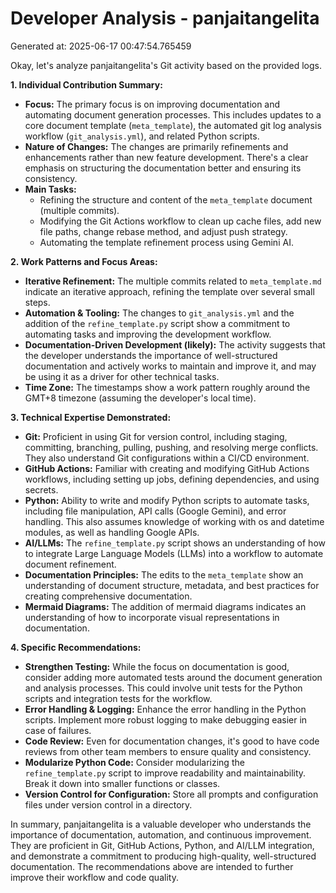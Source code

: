 # Developer Analysis - panjaitangelita
Generated at: 2025-06-17 00:47:54.765459

Okay, let's analyze panjaitangelita's Git activity based on the provided logs.

**1. Individual Contribution Summary:**

*   **Focus:** The primary focus is on improving documentation and automating document generation processes.  This includes updates to a core document template (`meta_template`), the automated git log analysis workflow (`git_analysis.yml`), and related Python scripts.
*   **Nature of Changes:**  The changes are primarily refinements and enhancements rather than new feature development. There's a clear emphasis on structuring the documentation better and ensuring its consistency.
*   **Main Tasks:**
    *   Refining the structure and content of the `meta_template` document (multiple commits).
    *   Modifying the Git Actions workflow to clean up cache files, add new file paths, change rebase method, and adjust push strategy.
    *   Automating the template refinement process using Gemini AI.

**2. Work Patterns and Focus Areas:**

*   **Iterative Refinement:** The multiple commits related to `meta_template.md` indicate an iterative approach, refining the template over several small steps.
*   **Automation & Tooling:**  The changes to `git_analysis.yml` and the addition of the `refine_template.py` script show a commitment to automating tasks and improving the development workflow.
*   **Documentation-Driven Development (likely):** The activity suggests that the developer understands the importance of well-structured documentation and actively works to maintain and improve it, and may be using it as a driver for other technical tasks.
*   **Time Zone:** The timestamps show a work pattern roughly around the GMT+8 timezone (assuming the developer's local time).

**3. Technical Expertise Demonstrated:**

*   **Git:** Proficient in using Git for version control, including staging, committing, branching, pulling, pushing, and resolving merge conflicts. They also understand Git configurations within a CI/CD environment.
*   **GitHub Actions:**  Familiar with creating and modifying GitHub Actions workflows, including setting up jobs, defining dependencies, and using secrets.
*   **Python:**  Ability to write and modify Python scripts to automate tasks, including file manipulation, API calls (Google Gemini), and error handling. This also assumes knowledge of working with os and datetime modules, as well as handling Google APIs.
*   **AI/LLMs:** The `refine_template.py` script shows an understanding of how to integrate Large Language Models (LLMs) into a workflow to automate document refinement.
*   **Documentation Principles:** The edits to the `meta_template` show an understanding of document structure, metadata, and best practices for creating comprehensive documentation.
*   **Mermaid Diagrams:** The addition of mermaid diagrams indicates an understanding of how to incorporate visual representations in documentation.

**4. Specific Recommendations:**

*   **Strengthen Testing:** While the focus on documentation is good, consider adding more automated tests around the document generation and analysis processes. This could involve unit tests for the Python scripts and integration tests for the workflow.
*   **Error Handling & Logging:** Enhance the error handling in the Python scripts. Implement more robust logging to make debugging easier in case of failures.
*   **Code Review:**  Even for documentation changes, it's good to have code reviews from other team members to ensure quality and consistency.
*   **Modularize Python Code:** Consider modularizing the `refine_template.py` script to improve readability and maintainability. Break it down into smaller functions or classes.
*   **Version Control for Configuration:** Store all prompts and configuration files under version control in a directory.

In summary, panjaitangelita is a valuable developer who understands the importance of documentation, automation, and continuous improvement. They are proficient in Git, GitHub Actions, Python, and AI/LLM integration, and demonstrate a commitment to producing high-quality, well-structured documentation. The recommendations above are intended to further improve their workflow and code quality.
